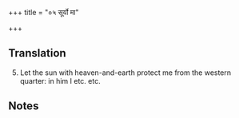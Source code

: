 +++
title = "०५ सूर्यो मा"

+++
## Translation
5. Let the sun with heaven-and-earth protect me from the western  
quarter: in him I etc. etc.

## Notes

